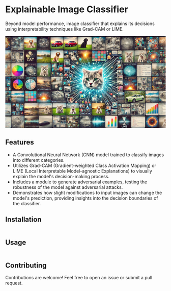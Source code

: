 # Explainable Image Classifier
Beyond model performance, image classifier that explains its decisions using interpretability techniques like Grad-CAM or LIME.

![Alt text](docs/image_classifier.png)

## Features
- A Convolutional Neural Network (CNN) model trained to classify images into different categories.
- Utilizes Grad-CAM (Gradient-weighted Class Activation Mapping) or LIME (Local Interpretable Model-agnostic Explanations) to visually explain the model's decision-making process.
- Includes a module to generate adversarial examples, testing the robustness of the model against adversarial attacks.
- Demonstrates how slight modifications to input images can change the model's prediction, providing insights into the decision boundaries of the classifier.

## Installation
```

```

## Usage
```

```

## Contributing
Contributions are welcome! Feel free to open an issue or submit a pull request.
